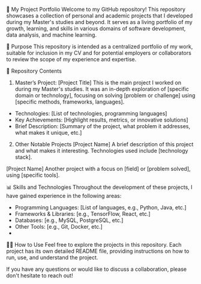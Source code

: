 🚀 My Project Portfolio
Welcome to my GitHub repository! This repository showcases a collection of personal and academic projects that I developed during my Master's studies and beyond. It serves as a living portfolio of my growth, learning, and skills in various domains of software development, data analysis, and machine learning.

🎯 Purpose
This repository is intended as a centralized portfolio of my work, suitable for inclusion in my CV and for potential employers or collaborators to review the scope of my experience and expertise.

📁 Repository Contents
1. Master’s Project: [Project Title]
This is the main project I worked on during my Master's studies. It was an in-depth exploration of [specific domain or technology], focusing on solving [problem or challenge] using [specific methods, frameworks, languages].

* Technologies: [List of technologies, programming languages]
* Key Achievements: [Highlight results, metrics, or innovative solutions]
* Brief Description: [Summary of the project, what problem it addresses, what makes it unique, etc.]

2. Other Notable Projects
[Project Name]
A brief description of this project and what makes it interesting. Technologies used include [technology stack].

[Project Name]
Another project with a focus on [field] or [problem solved], using [specific tools].

📊 Skills and Technologies
Throughout the development of these projects, I have gained experience in the following areas:

* Programming Languages: [List of languages, e.g., Python, Java, etc.]
* Frameworks & Libraries: [e.g., TensorFlow, React, etc.]
* Databases: [e.g., MySQL, PostgreSQL, etc.]
* Other Tools: [e.g., Git, Docker, etc.]
* 
🧑‍💻 How to Use
Feel free to explore the projects in this repository. Each project has its own detailed README file, providing instructions on how to run, use, and understand the project.

If you have any questions or would like to discuss a collaboration, please don't hesitate to reach out!
